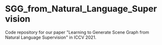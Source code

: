 # SGG_from_Natural_Language_Supervision
Code repository for our paper "Learning to Generate Scene Graph from Natural Language Supervision" in ICCV 2021.
